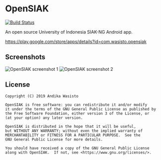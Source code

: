 OpenSIAK
========

[![Build Status](https://travis-ci.com/awasisto/opensiak.svg?branch=master)](https://travis-ci.com/awasisto/opensiak)

An open source University of Indonesia SIAK-NG Android app.

https://play.google.com/store/apps/details?id=com.wasisto.opensiak

Screenshots
-----------

![OpenSIAK screenshot 1](https://lh3.googleusercontent.com/hkWjfFX2J-eJsUgs_PQtBgTNtauPqNy3RCgb1B43NT4c5Slvy7cQ0XwKoHz_bTNUFbsU=w300-rw)
![OpenSIAK screenshot 2](https://lh3.googleusercontent.com/y6FqoxTIAOj2H-37XDeQG1dlQW5jmqrHNnjjCQD7XmjGhj4txInz3xowMjE-VXT76cU=w300-rw)

License
-------

    Copyright (C) 2019 Andika Wasisto

    OpenSIAK is free software: you can redistribute it and/or modify
    it under the terms of the GNU General Public License as published by
    the Free Software Foundation, either version 3 of the License, or
    (at your option) any later version.

    OpenSIAK is distributed in the hope that it will be useful,
    but WITHOUT ANY WARRANTY; without even the implied warranty of
    MERCHANTABILITY or FITNESS FOR A PARTICULAR PURPOSE.  See the
    GNU General Public License for more details.

    You should have received a copy of the GNU General Public License
    along with OpenSIAK.  If not, see <https://www.gnu.org/licenses/>.